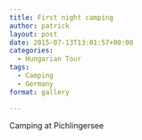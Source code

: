 ```yaml
---
title: First night camping
author: patrick
layout: post
date: 2015-07-13T13:01:57+00:00
categories:
  - Hungarian Tour
tags:
  - Camping
  - Germany
format: gallery

---
```

Camping at Pichlingersee